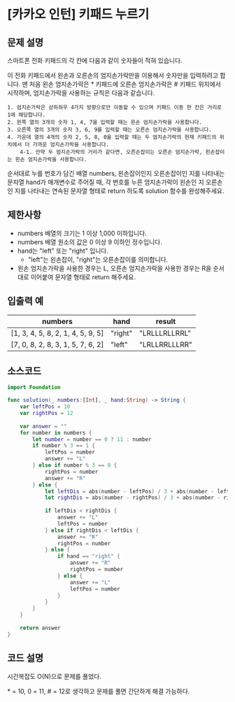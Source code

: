# [카카오 인턴] 키패드 누르기

## 문제 설명
스마트폰 전화 키패드의 각 칸에 다음과 같이 숫자들이 적혀 있습니다.

이 전화 키패드에서 왼손과 오른손의 엄지손가락만을 이용해서 숫자만을 입력하려고 합니다.
맨 처음 왼손 엄지손가락은 * 키패드에 오른손 엄지손가락은 # 키패드 위치에서 시작하며, 엄지손가락을 사용하는 규칙은 다음과 같습니다.

    1. 엄지손가락은 상하좌우 4가지 방향으로만 이동할 수 있으며 키패드 이동 한 칸은 거리로 1에 해당합니다.
    2. 왼쪽 열의 3개의 숫자 1, 4, 7을 입력할 때는 왼손 엄지손가락을 사용합니다.
    3. 오른쪽 열의 3개의 숫자 3, 6, 9를 입력할 때는 오른손 엄지손가락을 사용합니다.
    4. 가운데 열의 4개의 숫자 2, 5, 8, 0을 입력할 때는 두 엄지손가락의 현재 키패드의 위치에서 더 가까운 엄지손가락을 사용합니다.
        4-1. 만약 두 엄지손가락의 거리가 같다면, 오른손잡이는 오른손 엄지손가락, 왼손잡이는 왼손 엄지손가락을 사용합니다.

순서대로 누를 번호가 담긴 배열 numbers, 왼손잡이인지 오른손잡이인 지를 나타내는 문자열 hand가 매개변수로 주어질 때, 각 번호를 누른 엄지손가락이 왼손인 지 오른손인 지를 나타내는 연속된 문자열 형태로 return 하도록 solution 함수를 완성해주세요.

## 제한사항
 - numbers 배열의 크기는 1 이상 1,000 이하입니다.
 - numbers 배열 원소의 값은 0 이상 9 이하인 정수입니다.
 - hand는 "left" 또는 "right" 입니다.
   - "left"는 왼손잡이, "right"는 오른손잡이를 의미합니다.
 - 왼손 엄지손가락을 사용한 경우는 L, 오른손 엄지손가락을 사용한 경우는 R을 순서대로 이어붙여 문자열 형태로 return 해주세요.

## 입출력 예
|numbers|hand|result|
|-|-|-|
|[1, 3, 4, 5, 8, 2, 1, 4, 5, 9, 5]|"right"|"LRLLLRLLRRL"|
|[7, 0, 8, 2, 8, 3, 1, 5, 7, 6, 2]|"left"|"LRLLRRLLLRR"|

## 소스코드
```Swift
import Foundation

func solution(_ numbers:[Int], _ hand:String) -> String {
    var leftPos = 10
    var rightPos = 12
    
    var answer = ""
    for number in numbers {
        let number = number == 0 ? 11 : number
        if number % 3 == 1 {
            leftPos = number
            answer += "L"
        } else if number % 3 == 0 {
            rightPos = number
            answer += "R"
        } else {
            let leftDis = abs(number - leftPos) / 3 + abs(number - leftPos) % 3
            let rightDis = abs(number - rightPos) / 3 + abs(number - rightPos) % 3
            
            if leftDis < rightDis {
                answer += "L"
                leftPos = number
            } else if rightDis < leftDis {
                answer += "R"
                rightPos = number
            } else {
                if hand == "right" {
                    answer += "R"
                    rightPos = number
                } else {
                    answer += "L"
                    leftPos = number
                }
            }
        }
    }
    
    return answer
}
```

## 코드 설명
시간복잡도 O(N)으로 문제를 풀었다.

\* = 10, 0 = 11, # = 12로 생각하고 문제를 풀면 간단하게 해결 가능하다.
